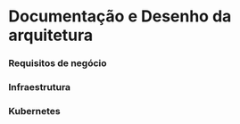 # Documentação e Desenho da arquitetura


### Requisitos de negócio




### Infraestrutura




### Kubernetes
